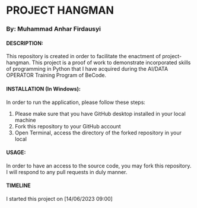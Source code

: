 # PROJECT HANGMAN 

### By: Muhammad Anhar Firdausyi

#### DESCRIPTION:
This repository is created in order to facilitate the enactment of project-hangman.
This project is a proof of work to demonstrate incorporated skills of programming in Python that I have acquired during the AI/DATA OPERATOR Training Program of BeCode. 

#### INSTALLATION (In Windows):
  In order to run the application, please follow these steps:
  1. Please make sure that you have GitHub desktop installed in your local machine
  2. Fork this repository to your GitHub account 
  2. Open Terminal, access the directory of the forked repository in your local 

#### USAGE:
  In order to have an access to the source code, you may fork this repository. I will respond to any pull requests in duly manner.

#### TIMELINE
  I started this project on [14/06/2023 09:00]

